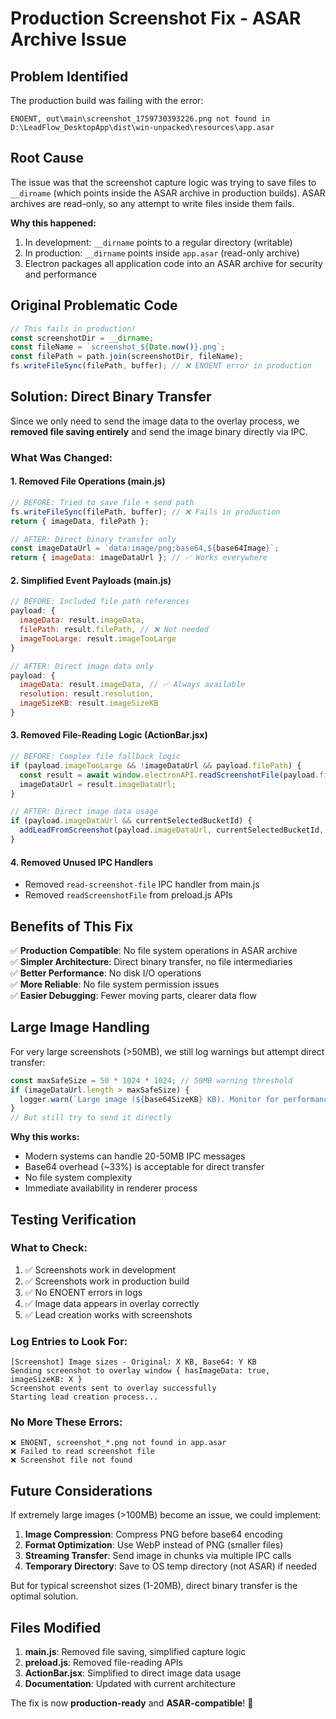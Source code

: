 # Production Screenshot Fix - ASAR Archive Issue

## Problem Identified

The production build was failing with the error:
```
ENOENT, out\main\screenshot_1759730393226.png not found in D:\LeadFlow_DesktopApp\dist\win-unpacked\resources\app.asar
```

## Root Cause

The issue was that the screenshot capture logic was trying to save files to `__dirname` (which points inside the ASAR archive in production builds). ASAR archives are read-only, so any attempt to write files inside them fails.

**Why this happened:**
1. In development: `__dirname` points to a regular directory (writable)
2. In production: `__dirname` points inside `app.asar` (read-only archive)
3. Electron packages all application code into an ASAR archive for security and performance

## Original Problematic Code

```javascript
// This fails in production!
const screenshotDir = __dirname;
const fileName = `screenshot_${Date.now()}.png`;
const filePath = path.join(screenshotDir, fileName);
fs.writeFileSync(filePath, buffer); // ❌ ENOENT error in production
```

## Solution: Direct Binary Transfer

Since we only need to send the image data to the overlay process, we **removed file saving entirely** and send the image binary directly via IPC.

### What Was Changed:

#### 1. **Removed File Operations** (main.js)
```javascript
// BEFORE: Tried to save file + send path
fs.writeFileSync(filePath, buffer); // ❌ Fails in production
return { imageData, filePath };

// AFTER: Direct binary transfer only
const imageDataUrl = `data:image/png;base64,${base64Image}`;
return { imageData: imageDataUrl }; // ✅ Works everywhere
```

#### 2. **Simplified Event Payloads** (main.js)
```javascript
// BEFORE: Included file path references
payload: {
  imageData: result.imageData,
  filePath: result.filePath, // ❌ Not needed
  imageTooLarge: result.imageTooLarge
}

// AFTER: Direct image data only
payload: {
  imageData: result.imageData, // ✅ Always available
  resolution: result.resolution,
  imageSizeKB: result.imageSizeKB
}
```

#### 3. **Removed File-Reading Logic** (ActionBar.jsx)
```javascript
// BEFORE: Complex file fallback logic
if (payload.imageTooLarge && !imageDataUrl && payload.filePath) {
  const result = await window.electronAPI.readScreenshotFile(payload.filePath);
  imageDataUrl = result.imageDataUrl;
}

// AFTER: Direct image data usage
if (payload.imageDataUrl && currentSelectedBucketId) {
  addLeadFromScreenshot(payload.imageDataUrl, currentSelectedBucketId, payload);
}
```

#### 4. **Removed Unused IPC Handlers**
- Removed `read-screenshot-file` IPC handler from main.js
- Removed `readScreenshotFile` from preload.js APIs

## Benefits of This Fix

✅ **Production Compatible**: No file system operations in ASAR archive  
✅ **Simpler Architecture**: Direct binary transfer, no file intermediaries  
✅ **Better Performance**: No disk I/O operations  
✅ **More Reliable**: No file system permission issues  
✅ **Easier Debugging**: Fewer moving parts, clearer data flow  

## Large Image Handling

For very large screenshots (>50MB), we still log warnings but attempt direct transfer:

```javascript
const maxSafeSize = 50 * 1024 * 1024; // 50MB warning threshold
if (imageDataUrl.length > maxSafeSize) {
  logger.warn(`Large image (${base64SizeKB} KB). Monitor for performance issues.`);
}
// But still try to send it directly
```

**Why this works:**
- Modern systems can handle 20-50MB IPC messages
- Base64 overhead (~33%) is acceptable for direct transfer
- No file system complexity
- Immediate availability in renderer process

## Testing Verification

### What to Check:
1. ✅ Screenshots work in development
2. ✅ Screenshots work in production build
3. ✅ No ENOENT errors in logs
4. ✅ Image data appears in overlay correctly
5. ✅ Lead creation works with screenshots

### Log Entries to Look For:
```
[Screenshot] Image sizes - Original: X KB, Base64: Y KB
Sending screenshot to overlay window { hasImageData: true, imageSizeKB: X }
Screenshot events sent to overlay successfully
Starting lead creation process...
```

### No More These Errors:
```
❌ ENOENT, screenshot_*.png not found in app.asar
❌ Failed to read screenshot file
❌ Screenshot file not found
```

## Future Considerations

If extremely large images (>100MB) become an issue, we could implement:
1. **Image Compression**: Compress PNG before base64 encoding
2. **Format Optimization**: Use WebP instead of PNG (smaller files)
3. **Streaming Transfer**: Send image in chunks via multiple IPC calls
4. **Temporary Directory**: Save to OS temp directory (not ASAR) if needed

But for typical screenshot sizes (1-20MB), direct binary transfer is the optimal solution.

## Files Modified

1. **main.js**: Removed file saving, simplified capture logic
2. **preload.js**: Removed file-reading APIs
3. **ActionBar.jsx**: Simplified to direct image data usage
4. **Documentation**: Updated with current architecture

The fix is now **production-ready** and **ASAR-compatible**! 🎉